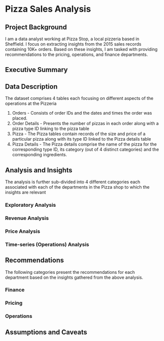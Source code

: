 # Pizza Sales Analysis

## Project Background

I am a data analyst working at Pizza Stop, a local pizzeria based in Sheffield. I focus on extracting insights from the 2015 sales records containing 10K+ orders. Based on these insights, I am tasked with providing recommendations to the pricing, operations, and finance departments.


## Executive Summary


## Data Description

The dataset comprises 4 tables each focusing on different aspects of the operations at the Pizzeria

1. Orders - Consists of order IDs and the dates and times the order was placed.
2. Order Details - Presents the number of pizzas in each order along with a pizza type ID linking to the pizza table
3. Pizza - The Pizza tables contain records of the size and price of a particular pizza along with its type ID linked to the Pizza details table
4. Pizza Details - The Pizza details comprise the name of the pizza for the corresponding type ID, its category (out of 4 distinct categories) and the corresponding ingredients.


## Analysis and Insights

The analysis is further sub-divided into 4 different categories each associated with each of the departments in the Pizza shop to which the insights are relevant

### Exploratory Analysis


### Revenue Analysis


### Price Analysis


### Time-series (Operations) Analysis


## Recommendations

The following categories present the recommendations for each department based on the insights gathered from the above analysis.

### Finance



### Pricing


### Operations


## Assumptions and Caveats


